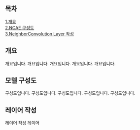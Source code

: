 
## 목차 </br>
[1.개요](#개요) </br>
[2.NCAE 구성도](#모델-구성도) </br>
[3.NeighborConvolution Layer 작성](#레이어-작성) </br>



## 개요
개요입니다.
개요입니다.
개요입니다.
개요입니다.
개요입니다.












## 모델 구성도
구성도입니다.
구성도입니다.
구성도입니다.
구성도입니다.
구성도입니다.



## 레이어 작성
레이어 작성
레이어 
